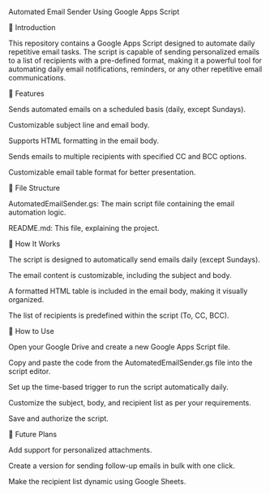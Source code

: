 Automated Email Sender Using Google Apps Script

🚀 Introduction

This repository contains a Google Apps Script designed to automate daily repetitive email tasks. The script is capable of sending personalized emails to a list of recipients with a pre-defined format, making it a powerful tool for automating daily email notifications, reminders, or any other repetitive email communications.

📌 Features

Sends automated emails on a scheduled basis (daily, except Sundays).

Customizable subject line and email body.

Supports HTML formatting in the email body.

Sends emails to multiple recipients with specified CC and BCC options.

Customizable email table format for better presentation.

📂 File Structure

AutomatedEmailSender.gs: The main script file containing the email automation logic.

README.md: This file, explaining the project.

🚀 How It Works

The script is designed to automatically send emails daily (except Sundays).

The email content is customizable, including the subject and body.

A formatted HTML table is included in the email body, making it visually organized.

The list of recipients is predefined within the script (To, CC, BCC).

🚀 How to Use

Open your Google Drive and create a new Google Apps Script file.

Copy and paste the code from the AutomatedEmailSender.gs file into the script editor.

Set up the time-based trigger to run the script automatically daily.

Customize the subject, body, and recipient list as per your requirements.

Save and authorize the script.

📌 Future Plans

Add support for personalized attachments.

Create a version for sending follow-up emails in bulk with one click.

Make the recipient list dynamic using Google Sheets.

